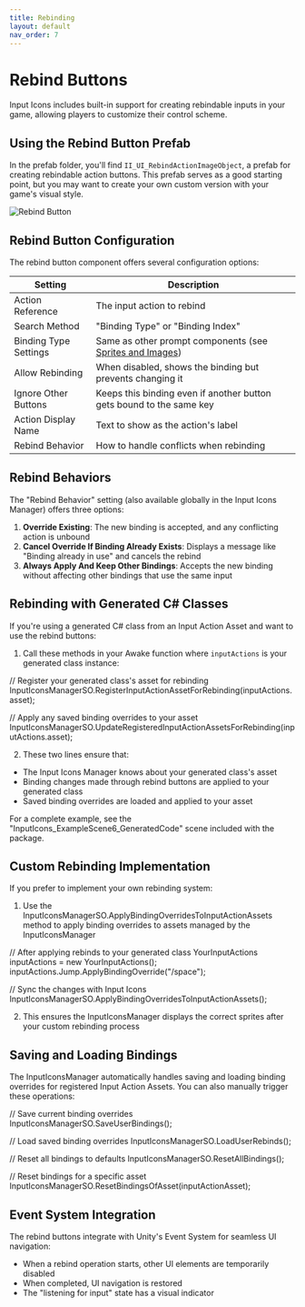 ```yaml
---
title: Rebinding
layout: default
nav_order: 7
---
```


# Rebind Buttons

Input Icons includes built-in support for creating rebindable inputs in your game, allowing players to customize their control scheme.

## Using the Rebind Button Prefab

In the prefab folder, you'll find `II_UI_RebindActionImageObject`, a prefab for creating rebindable action buttons. This prefab serves as a good starting point, but you may want to create your own custom version with your game's visual style.

![Rebind Button](/input-icons-documentation/assets/images/rebind-button.png)

## Rebind Button Configuration

The rebind button component offers several configuration options:

| Setting | Description |
|---------|-------------|
| Action Reference | The input action to rebind |
| Search Method | "Binding Type" or "Binding Index" |
| Binding Type Settings | Same as other prompt components (see [Sprites and Images](displaying-bindings/sprites-and-images)) |
| Allow Rebinding | When disabled, shows the binding but prevents changing it |
| Ignore Other Buttons | Keeps this binding even if another button gets bound to the same key |
| Action Display Name | Text to show as the action's label |
| Rebind Behavior | How to handle conflicts when rebinding |

## Rebind Behaviors

The "Rebind Behavior" setting (also available globally in the Input Icons Manager) offers three options:

1. **Override Existing**: The new binding is accepted, and any conflicting action is unbound
2. **Cancel Override If Binding Already Exists**: Displays a message like "Binding already in use" and cancels the rebind
3. **Always Apply And Keep Other Bindings**: Accepts the new binding without affecting other bindings that use the same input

## Rebinding with Generated C# Classes

If you're using a generated C# class from an Input Action Asset and want to use the rebind buttons:

1. Call these methods in your Awake function where `inputActions` is your generated class instance:


// Register your generated class's asset for rebinding
InputIconsManagerSO.RegisterInputActionAssetForRebinding(inputActions.asset);

// Apply any saved binding overrides to your asset
InputIconsManagerSO.UpdateRegisteredInputActionAssetsForRebinding(inputActions.asset);

2. These two lines ensure that:

* The Input Icons Manager knows about your generated class's asset
* Binding changes made through rebind buttons are applied to your generated class
* Saved binding overrides are loaded and applied to your asset


For a complete example, see the "InputIcons_ExampleScene6_GeneratedCode" scene included with the package.

## Custom Rebinding Implementation
If you prefer to implement your own rebinding system:

1. Use the InputIconsManagerSO.ApplyBindingOverridesToInputActionAssets method to apply binding overrides to assets managed by the InputIconsManager

// After applying rebinds to your generated class
YourInputActions inputActions = new YourInputActions();
inputActions.Jump.ApplyBindingOverride("<Keyboard>/space");

// Sync the changes with Input Icons
InputIconsManagerSO.ApplyBindingOverridesToInputActionAssets();

2. This ensures the InputIconsManager displays the correct sprites after your custom rebinding process

## Saving and Loading Bindings
The InputIconsManager automatically handles saving and loading binding overrides for registered Input Action Assets. You can also manually trigger these operations:

// Save current binding overrides
InputIconsManagerSO.SaveUserBindings();

// Load saved binding overrides
InputIconsManagerSO.LoadUserRebinds();

// Reset all bindings to defaults
InputIconsManagerSO.ResetAllBindings();

// Reset bindings for a specific asset
InputIconsManagerSO.ResetBindingsOfAsset(inputActionAsset);

## Event System Integration
The rebind buttons integrate with Unity's Event System for seamless UI navigation:

* When a rebind operation starts, other UI elements are temporarily disabled
* When completed, UI navigation is restored
* The "listening for input" state has a visual indicator

